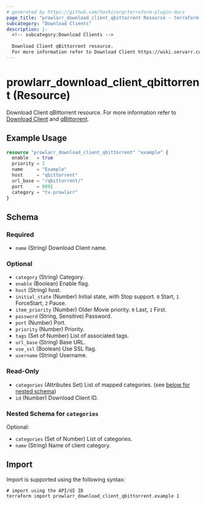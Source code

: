```yaml
---
# generated by https://github.com/hashicorp/terraform-plugin-docs
page_title: "prowlarr_download_client_qbittorrent Resource - terraform-provider-prowlarr"
subcategory: "Download Clients"
description: |-
  <!-- subcategory:Download Clients -->
  
  Download Client qBittorrent resource.
  For more information refer to Download Client https://wiki.servarr.com/prowlarr/settings#download-clients and qBittorrent https://wiki.servarr.com/prowlarr/supported#qbittorrent.
---
```


# prowlarr_download_client_qbittorrent (Resource)

<!-- subcategory:Download Clients -->
Download Client qBittorrent resource.
For more information refer to [Download Client](https://wiki.servarr.com/prowlarr/settings#download-clients) and [qBittorrent](https://wiki.servarr.com/prowlarr/supported#qbittorrent).

## Example Usage

```terraform
resource "prowlarr_download_client_qbittorrent" "example" {
  enable   = true
  priority = 1
  name     = "Example"
  host     = "qbittorrent"
  url_base = "/qbittorrent/"
  port     = 9091
  category = "tv-prowlarr"
}
```

<!-- schema generated by tfplugindocs -->
## Schema

### Required

- `name` (String) Download Client name.

### Optional

- `category` (String) Category.
- `enable` (Boolean) Enable flag.
- `host` (String) host.
- `initial_state` (Number) Initial state, with Stop support. `0` Start, `1` ForceStart, `2` Pause.
- `item_priority` (Number) Older Movie priority. `0` Last, `1` First.
- `password` (String, Sensitive) Password.
- `port` (Number) Port.
- `priority` (Number) Priority.
- `tags` (Set of Number) List of associated tags.
- `url_base` (String) Base URL.
- `use_ssl` (Boolean) Use SSL flag.
- `username` (String) Username.

### Read-Only

- `categories` (Attributes Set) List of mapped categories. (see [below for nested schema](#nestedatt--categories))
- `id` (Number) Download Client ID.

<a id="nestedatt--categories"></a>
### Nested Schema for `categories`

Optional:

- `categories` (Set of Number) List of categories.
- `name` (String) Name of client category.

## Import

Import is supported using the following syntax:

```shell
# import using the API/UI ID
terraform import prowlarr_download_client_qbittorrent.example 1
```
